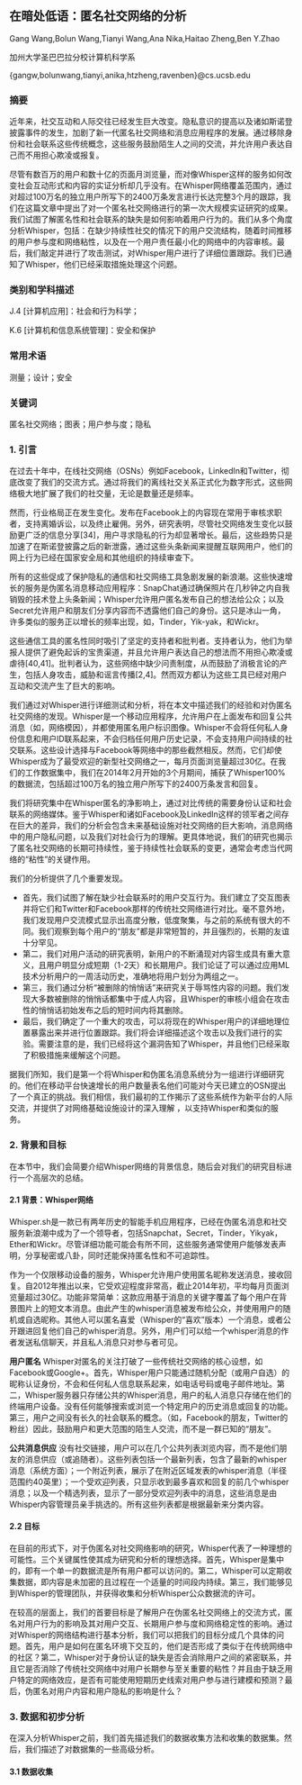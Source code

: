 ## 在暗处低语：匿名社交网络的分析
Gang Wang,Bolun Wang,Tianyi Wang,Ana Nika,Haitao Zheng,Ben Y.Zhao

加州大学圣巴巴拉分校计算机科学系

{gangw,bolunwang,tianyi,anika,htzheng,ravenben}@cs.ucsb.edu

### 摘要
近年来，社交互动和人际交往已经发生巨大改变。隐私意识的提高以及诸如斯诺登披露事件的发生，加剧了新一代匿名社交网络和消息应用程序的发展。通过移除身份和社会联系这些传统概念，这些服务鼓励陌生人之间的交流，并允许用户表达自己而不用担心欺凌或报复。

尽管有数百万的用户和数十亿的页面月浏览量，而对像Whisper这样的服务如何改变社会互动形式和内容的实证分析却几乎没有。在Whisper网络覆盖范围内，通过对超过100万名的独立用户所写下的2400万条发言进行长达完整3个月的跟踪，我们在这篇文章中提出了对一个匿名社交网络进行的第一次大规模实证研究的成果。我们试图了解匿名性和社会联系的缺失是如何影响着用户行为的。我们从多个角度分析Whisper，包括：在缺少持续性社交的情况下的用户交流结构，随着时间推移的用户参与度和网络粘性，以及在一个用户责任最小化的网络中的内容审核。最后，我们敲定并进行了攻击测试，对Whisper用户进行了详细位置跟踪。我们已通知了Whisper，他们已经采取措施处理这个问题。

### 类别和学科描述
J.4 [计算机应用]：社会和行为科学；

K.6 [计算机和信息系统管理]：安全和保护

### 常用术语
测量；设计；安全

### 关键词
匿名社交网络；图表；用户参与度；隐私

### 1. 引言
在过去十年中，在线社交网络（OSNs）例如Facebook，LinkedIn和Twitter，彻底改变了我们的交流方式。通过将我们的离线社交关系正式化为数字形式，这些网络极大地扩展了我们的社交量，无论是数量还是频率。

然而，行业格局正在发生变化。发布在Facebook上的内容现在常用于审核求职者，支持离婚诉讼，以及终止雇佣。另外，研究表明，尽管社交网络发生变化以鼓励更广泛的信息分享[34]，用户寻求隐私的行为却显著增长。最后，这些趋势只是加速了在斯诺登披露之后的新泄露，通过这些头条新闻来提醒互联网用户，他们的网上行为已经在国家安全局和其他组织的持续审查下。

所有的这些促成了保护隐私的通信和社交网络工具急剧发展的新浪潮。这些快速增长的服务是伪匿名消息移动应用程序：SnapChat通过确保照片在几秒钟之内自我销毁的技术登上头条新闻；Whisper允许用户匿名发布自己的想法给公众；以及Secret允许用户和朋友们分享内容而不透露他们自己的身份。这只是冰山一角，许多类似的服务正以增长的频率出现，如，Tinder，Yik-yak，和Wickr。

这些通信工具的匿名性同时吸引了坚定的支持者和批判者。支持者认为，他们为举报人提供了避免起诉的宝贵渠道，并且允许用户表达自己的想法而不用担心欺凌或虐待[40,41]。批判者认为，这些网络中缺少问责制度，从而鼓励了消极言论的产生，包括人身攻击，威胁和谣言传播[2,4]。然而双方都认为这些工具已经对用户互动和交流产生了巨大的影响。

我们通过对Whisper进行详细测试和分析，将在本文中描述我们的经验和对伪匿名社交网络的发现。Whisper是一个移动应用程序，允许用户在上面发布和回复公共消息（如，网络模因），并都使用匿名用户标识图像。Whisper不会将任何私人身份信息和用户ID联系起来，不会归档任何用户历史记录，不会支持用户间持续的社交联系。这些设计选择与Facebook等网络中的那些截然相反。然而，它们却使Whisper成为了最受欢迎的新型社交网络之一，每月页面浏览量超过30亿。在我们的工作数据集中，我们在2014年2月开始的3个月期间，捕获了Whisper100%的数据流，包括超过100万名的独立用户所写下的2400万条发言和回复。

我们将研究集中在Whisper匿名的净影响上，通过对比传统的需要身份认证和社会联系的网络媒体。鉴于Whisper和诸如Facebook及LinkedIn这样的领军者之间存在巨大的差异，我们的分析会包含未来基础设施对社交网络的巨大影响，消息网络中的用户隐私问题，以及我们对社会行为的理解。更具体地说，我们的研究也揭示了匿名社交网络的长期可持续性，鉴于持续性社会联系的变更，通常会考虑当代网络的“粘性”的关键作用。

我们的分析提供了几个重要发现。
- 首先，我们试图了解在缺少社会联系时的用户交互行为。我们建立了交互图表并将它们和Twitter和Facebook那样的传统社交网络进行对比。毫不意外地，我们发现用户交流模式显示出高度分散，低度聚集，与之前的系统有很大的不同。我们观察到每个用户的“朋友”都是非常短暂的，并且强烈的，长期的友谊十分罕见。
- 第二，我们对用户活动的研究表明，新用户的不断涌现对内容生成具有重大意义，且用户明显分成短期（1-2天）和长期用户。我们论证了可以通过应用ML技术分析用户的一周活动历史，准确地将用户划分为两组之一。
- 第三，我们通过分析“被删除的悄悄话”来研究关于辱骂性内容的问题。我们发现大多数被删除的悄悄话都集中于成人内容，且Whisper的审核小组会在攻击性的悄悄话初始发布之后的短时间内将其删除。
- 最后，我们确定了一个重大的攻击，可以将现在的Whisper用户的详细地理位置暴露出来并进行位置跟踪。我们将会详细描述这个攻击以及我们进行的实验。需要注意的是，我们已经将这个漏洞告知了Whisper，并且他们已经采取了积极措施来缓解这个问题。

据我们所知，我们是第一个将Whisper和伪匿名消息系统分为一组进行详细研究的。他们在移动平台快速增长的用户数量表名他们可能对今天已建立的OSN提出了一个真正的挑战。我们相信，我们最初的工作揭示了这些系统作为新平台的人际交流，并提供了对网络基础设施设计的深入理解 ，以支持Whisper和类似的服务。

### 2. 背景和目标
在本节中，我们会简要介绍Whisper网络的背景信息，随后会对我们的研究目标进行一个高层次的总结。

#### 2.1 背景：Whisper网络
Whisper.sh是一款已有两年历史的智能手机应用程序，已经在伪匿名消息和社交服务新浪潮中成为了一个领导者，包括Snapchat，Secret，Tinder，Yikyak，Ether和Wickr。尽管详细功能可能会有所不同，这些服务通常使用户能够发表声明，分享秘密或八卦，同时还能保持匿名性和不可追踪性。

作为一个仅限移动设备的服务，Whisper允许用户使用匿名昵称发送消息，接收回复。自2012年推出以来，它受欢迎程度非常高，截止2014年初，平均每月页面浏览量超过30亿。功能非常简单：这款应用基于消息的关键字覆盖了每个用户在背景图片上的短文本消息。由此产生的whisper消息被发布给公众，并使用用户的随机或自选昵称。其他人可以匿名喜爱（Whisper的“喜欢”版本）一个消息，或者公开跟进回复他们自己的whisper消息。另外，用户们可以给一个whisper消息的作者发送私信聊天，并且私人消息只对参与者可见。

**用户匿名**  Whisper对匿名的关注打破了一些传统社交网络的核心设想，如Facebook或Google+。首先，Whisper用户只能通过随机分配（或用户自选）的昵称认证身份，不会和任何私人信息联系起来，如电话号码或电子邮件地址。第二，Whisper服务器只存储公共的Whisper消息，用户的私人消息只存储在他们的终端用户设备。没有任何能够搜索或浏览一个特定用户的历史消息或回复的功能。第三，用户之间没有长久的社会联系的概念。（如，Facebook的朋友，Twitter的粉丝）因此，鼓励用户和更大范围的陌生人交流，而不是一群已知的“朋友”。

**公共消息供应**  没有社交链接，用户可以在几个公共列表浏览内容，而不是他们朋友的消息供应（或追随者）。这些列表包括一个最新列表，包含了最新的whisper消息（系统方面）；一个附近列表，展示了在附近区域发表的whisper消息（半径范围约40英里）；一个受欢迎列表，只显示收到最多喜欢和回复的前几个whisper消息；以及一个精选列表，显示了一部分受欢迎列表中的消息，这些消息是由Whisper内容管理员亲手挑选的。所有这些列表都是根据最新来分类内容。

#### 2.2 目标
在目前的形式下，对于伪匿名对社交网络影响的研究，Whisper代表了一种理想的可能性。三个关键属性使其成为研究和分析的理想选择。首先，Whisper是集中的，即有一个单一的数据流是所有用户都可以访问的。第二，Whisper可以定期收集数据，即内容是未加密的且过程在一个适量的时间段内持续。第三，我们能够见到Whisper的管理团队，并获得收集和分析Whisper公众数据流的许可。

在较高的层面上，我们的首要目标是了解用户在伪匿名社交网络上的交流方式，匿名对用户行为的影响及其对用户交互、长期用户参与度和网络稳定性的影响。通过对Whisper的网络结构进行基本分析，我们可以把我们的目标分成几个具体的问题。首先，用户是如何在匿名环境下交互的，他们是否形成了类似于在传统网络中的社区？第二，Whisper对于身份认证的缺失是否会消除用户之间的紧密联系，并且它是否消除了传统社交网络中对用户长期参与至关重要的粘性？并且由于缺乏用户特定的网络效应，是否有可能使用短期历史线索对用户参与进行建模和预测？最后，伪匿名对用户内容和用户隐私的影响是什么？

### 3. 数据和初步分析
在深入分析Whisper之前，我们首先描述我们的数据收集方法和收集的数据集。然后，我们描述了对数据集的一些高级分析。

#### 3.1 数据收集
